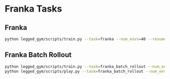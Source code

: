 # Franka Tasks

## Franka

```bash
python legged_gym/scripts/train.py --task=franka --num_envs=40 --resume --headless
```

## Franka Batch Rollout

```bash
python legged_gym/scripts/train.py --task=franka_batch_rollout --num_envs=40 --resume --headless
python legged_gym/scripts/play.py --task=franka_batch_rollout --num_envs=48 --checkpoint=-1
```
